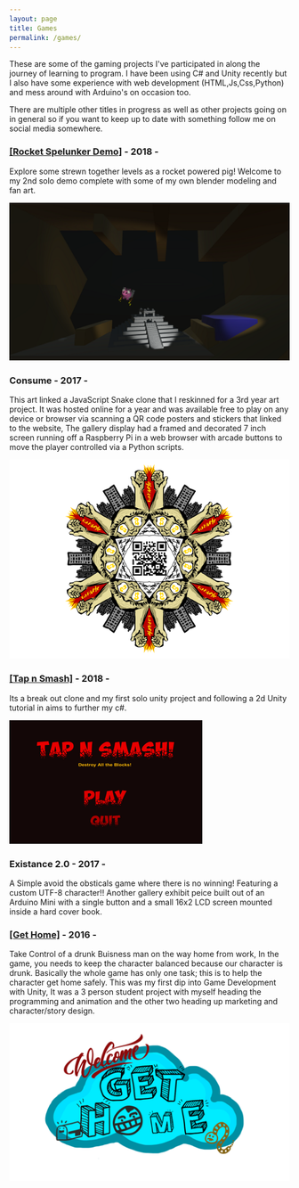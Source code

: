 ```yaml
---
layout: page
title: Games
permalink: /games/
---
```


These are some of the gaming projects I've participated in along the journey of learning to program. I have been using C# and Unity recently but I also have some experience with web development (HTML,Js,Css,Python) and mess around with Arduino's on occasion too.  

There are multiple other titles in progress as well as other projects going on in general so if you want to keep up to date with something follow me on social media somewhere.


[itch.io]: https://sparetimedev.itch.io/

<h3><a href="https://sparetimedev.itch.io/rocket-spelunker-demo">[Rocket Spelunker Demo]</a> - 2018 - </h3>

Explore some strewn together levels as a rocket powered pig! Welcome to my 2nd solo demo complete with some of my own blender modeling and fan art.

<img src="/assets/images/bg_image.png">

<h3>Consume - 2017 -</h3>

This art linked a JavaScript Snake clone that I reskinned for a 3rd year art project. It was hosted online for a year and was available free to play on any device or browser via scanning a QR code posters and stickers that linked to the website, The gallery display had a framed and decorated 7 inch screen running off a Raspberry Pi in a web browser with arcade buttons to move the player controlled via a Python scripts.      

<img src="/assets/images/consumeqr.png">

<h3><a href="https://sparetimedev.itch.io/tap-n-smash ">[Tap n Smash]</a> - 2018 - </h3>

Its a break out clone and my first solo unity project and following a 2d Unity tutorial in aims to further my c#.

<a href="https://sparetimedev.itch.io/tap-n-smash "><img src="/assets/images/tapnsmash.png"></a>


<h3>Existance 2.0 - 2017 - </h3>

A Simple avoid the obsticals game where there is no winning! Featuring a custom UTF-8 character!! Another gallery exhibit peice built out of an Arduino Mini with a single button and a small 16x2 LCD screen mounted inside a hard cover book.   


<h3><a href="https://get-home.itch.io/get-home">[Get Home]</a> - 2016 -</h3>

Take Control of a drunk Buisness man on the way home from work, In the game, you needs to keep the character balanced because our character is drunk. Basically the whole game has only one task; this is to help the character get home safely.
This was my first dip into Game Development with Unity, It was a 3 person student project with myself heading the programming and animation and the other two heading up marketing and character/story design.   

<img src="/assets/images/gethomeg.png">
